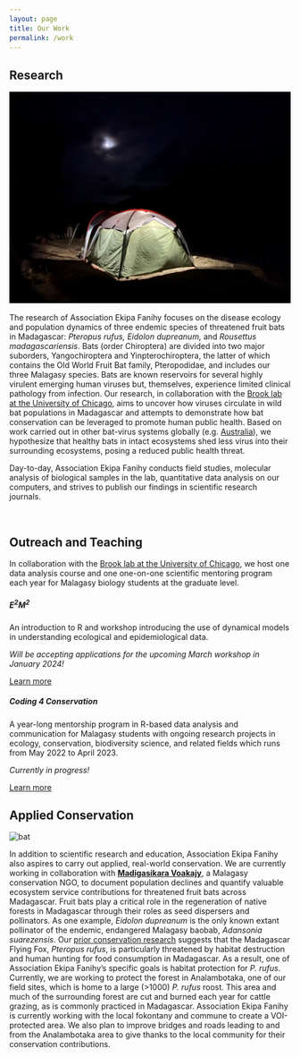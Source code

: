 ```yaml
---
layout: page
title: Our Work
permalink: /work
---
```

## Research

<img src="/assets/research/lab_tent.jpeg" alt="tent" class="img-thumbnail float-end col-md-5" />

The research of Association Ekipa Fanihy focuses on the disease ecology and population dynamics of three endemic species of threatened fruit bats in Madagascar:  *Pteropus rufus, Eidolon dupreanum,* and *Rousettus madagascariensis*. Bats (order Chiroptera) are divided into two major suborders, Yangochiroptera and Yinpterochiroptera, the latter of which contains the Old World Fruit Bat family, Pteropodidae, and includes our three Malagasy species. Bats are known reservoirs for several highly virulent emerging human viruses but, themselves, experience limited clinical pathology from infection. Our research, in collaboration with the [Brook lab at the University of Chicago](brooklab.org), aims to uncover how viruses circulate in wild bat populations in Madagascar and attempts to demonstrate how bat conservation can be leveraged to promote human public health. Based on work carried out in other bat-virus systems globally (e.g. [Australia](https://www.nature.com/articles/s41586-022-05506-2)), we hypothesize that healthy bats in intact ecosystems shed less virus into their surrounding ecosystems, posing a reduced public health threat.

Day-to-day, Association Ekipa Fanihy conducts field studies, molecular analysis of biological samples in the lab, quantitative data analysis on our computers, and strives to publish our findings in scientific research journals. 

<div style="clear:both;">&nbsp;</div>

## Outreach and Teaching

In collaboration with the [Brook lab at the University of Chicago](brooklab.org), we host one data analysis course and one one-on-one scientific mentoring program each year for Malagasy biology students at the graduate level.


<div class="row">
  <div class="col-sm-6">
    <div class="card">
      <div class="card-body">
       <h5 class="card-title">E<sup>2</sup>M<sup>2</sup></h5>
        <p class="card-text">An introduction to R and workshop introducing the use of dynamical models in understanding ecological and epidemiological data.</p>
        <p><em>Will be accepting applications for the upcoming March workshop in January 2024!</em></p>
        <a href="https://e2m2.org/" class="btn btn-primary">Learn more</a>
      </div>
    </div>
  </div>
  <div class="col-sm-6">
    <div class="card">
      <div class="card-body">
        <h5 class="card-title">Coding 4 Conservation</h5>
        <p class="card-text">A year-long mentorship program in R-based data analysis and communication for Malagasy students with ongoing research projects in ecology, conservation, biodiversity science, and related fields which runs from May 2022 to April 2023.</p>
        <p><em>Currently in progress!</em></p>
        <a href="https://coding4conservation.org/" class="btn btn-primary">Learn more</a>
      </div>
    </div>
  </div>
</div>

## Applied Conservation

<img src="/assets/research/Analambotaka roost.jpeg" alt="bat" class="img-thumbnail float-start col-md-5" />

In addition to scientific research and education, Association Ekipa Fanihy also aspires to carry out applied, real-world conservation. We are currently working in collaboration with [**Madigasikara Voakajy**](https://www.madagasikara-voakajy.org/), a Malagasy conservation NGO, to document population declines and quantify valuable ecosystem service contributions for threatened fruit bats across Madagascar. Fruit bats play a critical role in the regeneration of native forests in Madagascar through their roles as seed dispersers and pollinators. As one example, *Eidolon dupreanum* is the only known extant pollinator of the endemic, endangered Malagasy baobab, *Adansonia suarezensis*. Our [prior conservation research](https://doi.org/10.1016/j.biocon.2019.03.032) suggests that the Madagascar Flying Fox, *Pteropus rufus*, is particularly threatened by habitat destruction and human hunting for food consumption in Madagascar. As a result, one of Association Ekipa Fanihy’s specific goals is habitat protection for *P. rufus*. Currently, we are working to protect the forest in Analambotaka, one of our field sites, which is home to a large (>1000) *P. rufus* roost. This area and much of the surrounding forest are cut and burned each year for cattle grazing, as is commonly practiced in Madagascar. Association Ekipa Fanihy is currently working with the local fokontany and commune to create a VOI-protected area. We also plan to improve bridges and roads leading to and from the Analambotaka area to give thanks to the local community for their conservation contributions. 

